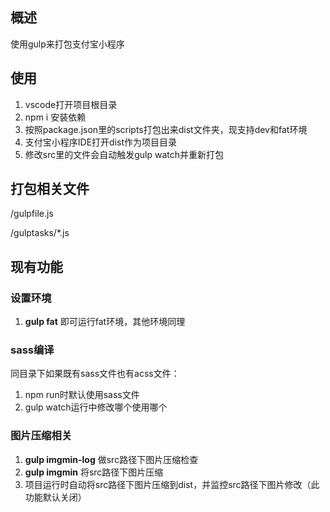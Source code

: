 ## 概述
使用gulp来打包支付宝小程序

## 使用
1. vscode打开项目根目录
2. npm i 安装依赖
3. 按照package.json里的scripts打包出来dist文件夹，现支持dev和fat环境
4. 支付宝小程序IDE打开dist作为项目目录
5. 修改src里的文件会自动触发gulp watch并重新打包

## 打包相关文件
/gulpfile.js

/gulptasks/*.js

## 现有功能
### 设置环境
1. **gulp fat** 即可运行fat环境，其他环境同理

### sass编译
同目录下如果既有sass文件也有acss文件：
1. npm run时默认使用sass文件
2. gulp watch运行中修改哪个使用哪个

### 图片压缩相关
1. **gulp imgmin-log** 做src路径下图片压缩检查
2. **gulp imgmin** 将src路径下图片压缩
3. 项目运行时自动将src路径下图片压缩到dist，并监控src路径下图片修改（此功能默认关闭）







